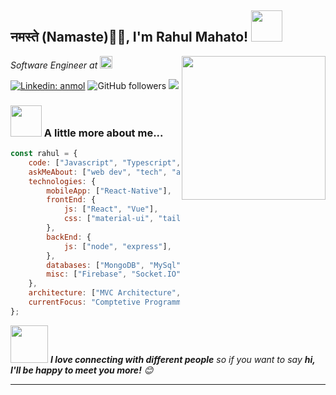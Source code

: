 <h2>नमस्ते (Namaste)🙏🏻, I'm Rahul Mahato! <img src="https://media.giphy.com/media/12oufCB0MyZ1Go/giphy.gif" width="50"></h2>
<img align='right' src="https://media.giphy.com/media/M9gbBd9nbDrOTu1Mqx/giphy.gif" width="230">
<p><em>Software Engineer at <a href="https://geekyants.com/" target="_blank"><img src="https://geekyants.com/images/footer-logo1.png" height="20"> </a>
</em></p>


[![Linkedin: anmol](https://img.shields.io/badge/-rahul-blue?style=flat-square&logo=Linkedin&logoColor=white&link=https://www.linkedin.com/in/rahul-mahato/)](https://www.linkedin.com/in/rahul-mahato/)
![GitHub followers](https://img.shields.io/github/followers/rahul-mahato?label=Follow&style=social)
![](https://visitor-badge.glitch.me/badge?page_id=rahul-mahato.rahul-mahato)



### <img src="https://media.giphy.com/media/VgCDAzcKvsR6OM0uWg/giphy.gif" width="50"> A little more about me...  

```javascript
const rahul = {
    code: ["Javascript", "Typescript", "C++", "Java"],
    askMeAbout: ["web dev", "tech", "app dev", "photography"],
    technologies: {
        mobileApp: ["React-Native"],
        frontEnd: {
            js: ["React", "Vue"],
            css: ["material-ui", "tailwind", "bootstrap"]
        },
        backEnd: {
            js: ["node", "express"],
        },
        databases: ["MongoDB", "MySql"],
        misc: ["Firebase", "Socket.IO"]
    },
    architecture: ["MVC Architecture", "Component Driven Architecture", "Progressive web applications", "Single page applications"],
    currentFocus: "Comptetive Programming using C++",
};
```

<img src="https://media.giphy.com/media/LnQjpWaON8nhr21vNW/giphy.gif" width="60"> <em><b>I love connecting with different people</b> so if you want to say <b>hi, I'll be happy to meet you more!</b> 😊</em>

---

<!--START_SECTION:waka-->
<!--END_SECTION:waka-->

<!--
**rahul-mahato/rahul-mahato** is a ✨ _special_ ✨ repository because its `README.md` (this file) appears on your GitHub profile.

Here are some ideas to get you started:

- 🔭 I’m currently working on ...
- 🌱 I’m currently learning ...
- 👯 I’m looking to collaborate on ...
- 🤔 I’m looking for help with ...
- 💬 Ask me about ...
- 📫 How to reach me: ...
- 😄 Pronouns: ...
- ⚡ Fun fact: ...
-->
